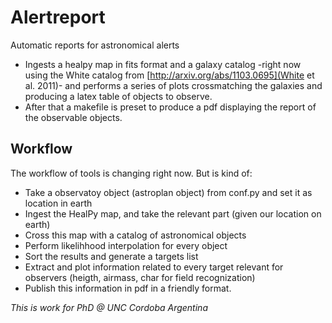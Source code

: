 # Alertreport

Automatic reports for astronomical alerts

* Ingests a healpy map in fits format and a galaxy catalog -right now using the White catalog from [http://arxiv.org/abs/1103.0695](White et al. 2011)- and performs a series of plots crossmatching the galaxies and producing a latex table of objects to observe.
* After that a makefile is preset to produce a pdf displaying the
report of the observable objects.

## Workflow

The workflow of tools is changing right now.
But is kind of:

* Take a observatoy object (astroplan object) from conf.py and set it as location in earth
* Ingest the HealPy map, and take the relevant part (given our location on earth)
* Cross this map with a catalog of astronomical objects
* Perform likelihhood interpolation for every object
* Sort the results and generate a targets list
* Extract and plot information related to every target relevant for observers (heigth, airmass, char for field recognization)
* Publish this information in pdf in a friendly format.


*This is work for PhD @ UNC Cordoba Argentina*
